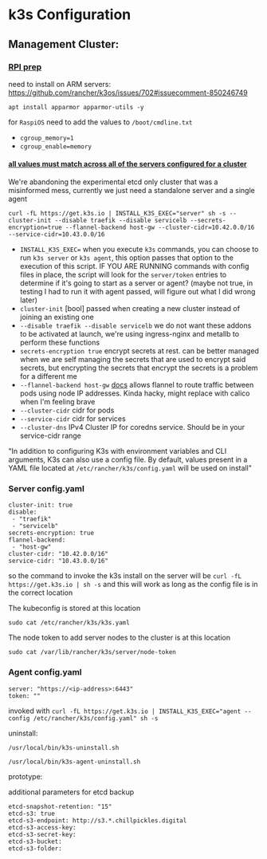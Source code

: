 # k3s Configuration

## Management Cluster:

### <u>RPI prep</u>
need to install on ARM servers: https://github.com/rancher/k3os/issues/702#issuecomment-850246749

`apt install apparmor apparmor-utils -y`

for `RaspiOS` need to add the values to `/boot/cmdline.txt`
 - `cgroup_memory=1`
 - `cgroup_enable=memory`

#### [all values must match across all of the servers configured for a cluster](https://docs.k3s.io/cli/server#critical-configuration-values)

We're abandoning the experimental etcd only cluster that was a misinformed mess, currently we just need a standalone server and a single agent

```curl -fL https://get.k3s.io | INSTALL_K3S_EXEC="server" sh -s --cluster-init --disable traefik --disable servicelb --secrets-encryption=true --flannel-backend host-gw --cluster-cidr=10.42.0.0/16 --service-cidr=10.43.0.0/16```

- `INSTALL_K3S_EXEC=` when you execute `k3s` commands, you can choose to run `k3s server` or `k3s agent`, this option passes that option to the execution of this script. IF YOU ARE RUNNING commands with config files in place, the script will look for the `server/token` entries to determine if it's going to start as a server or agent? (maybe not true, in testing I had to run it with agent passed, will figure out what I did wrong later)
- `cluster-init` [bool] passed when creating a new cluster instead of joining an existing one
- `--disable traefik --disable servicelb` we do not want these addons to be activated at launch, we're using ingress-nginx and metallb to perform these functions
- `secrets-encryption true` encrypt secrets at rest. can be better managed when we are self managing the secrets that are used to encrypt said secrets, but encrypting the secrets that encrypt the secrets is a problem for a different me
- `--flannel-backend host-gw` [docs](https://docs.k3s.io/installation/network-options#flannel-options) allows flannel to route traffic between pods using node IP addresses. Kinda hacky, might replace with calico when I'm feeling brave
- `--cluster-cidr` cidr for pods
- `--service-cidr` cidr for services
- `--cluster-dns` IPv4 Cluster IP for coredns service. Should be in your service-cidr range

"In addition to configuring K3s with environment variables and CLI arguments, K3s can also use a config file. By default, values present in a YAML file located at `/etc/rancher/k3s/config.yaml` will be used on install"

### Server config.yaml

```
cluster-init: true
disable:
 - "traefik"
 - "servicelb"
secrets-encryption: true
flannel-backend:
 - "host-gw"
cluster-cidr: "10.42.0.0/16"
service-cidr: "10.43.0.0/16"
```

so the command to invoke the k3s install on the server will be
`curl -fL https://get.k3s.io | sh -s`
and this will work as long as the config file is in the correct location

The kubeconfig is stored at this location

    sudo cat /etc/rancher/k3s/k3s.yaml

The node token to add server nodes to the cluster is at this location

    sudo cat /var/lib/rancher/k3s/server/node-token

### Agent config.yaml

```
server: "https://<ip-address>:6443"
token: ""
```

invoked with 
`curl -fL https://get.k3s.io | INSTALL_K3S_EXEC="agent --config /etc/rancher/k3s/config.yaml" sh -s`

uninstall:

`/usr/local/bin/k3s-uninstall.sh`

`/usr/local/bin/k3s-agent-uninstall.sh`

prototype:

additional parameters for etcd backup
```
etcd-snapshot-retention: "15"
etcd-s3: true
etcd-s3-endpoint: http://s3.*.chillpickles.digital
etcd-s3-access-key:
etcd-s3-secret-key:
etcd-s3-bucket:
etcd-s3-folder:
```
